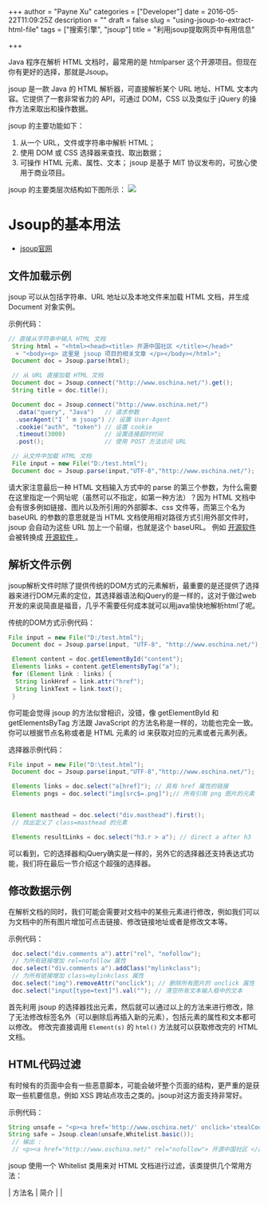 +++
author = "Payne Xu"
categories = ["Developer"]
date = 2016-05-22T11:09:25Z
description = ""
draft = false
slug = "using-jsoup-to-extract-html-file"
tags = ["搜索引擎", "jsoup"]
title = "利用jsoup提取网页中有用信息"

+++



Java 程序在解析 HTML 文档时，最常用的是 htmlparser 这个开源项目。但现在你有更好的选择，那就是Jsoup。

jsoup 是一款 Java 的 HTML 解析器，可直接解析某个 URL 地址、HTML 文本内容。它提供了一套非常省力的 API，可通过 DOM，CSS 以及类似于 jQuery 的操作方法来取出和操作数据。

<!--more-->

jsoup 的主要功能如下：
1. 从一个 URL，文件或字符串中解析 HTML；
2. 使用 DOM 或 CSS 选择器来查找、取出数据；
3. 可操作 HTML 元素、属性、文本；
jsoup 是基于 MIT 协议发布的，可放心使用于商业项目。

jsoup 的主要类层次结构如下图所示：
![](https://fliaping-blog.oss-rg-china-mainland.aliyuncs.com/storage/blog/14639714791303.jpg)

# Jsoup的基本用法

* [jsoup官网](https://jsoup.org/)

## 文件加载示例
jsoup 可以从包括字符串、URL 地址以及本地文件来加载 HTML 文档，并生成 Document 对象实例。

示例代码：

```java
// 直接从字符串中输入 HTML 文档
 String html = "<html><head><title> 开源中国社区 </title></head>"
  + "<body><p> 这里是 jsoup 项目的相关文章 </p></body></html>"; 
 Document doc = Jsoup.parse(html); 

 // 从 URL 直接加载 HTML 文档
 Document doc = Jsoup.connect("http://www.oschina.net/").get(); 
 String title = doc.title(); 

 Document doc = Jsoup.connect("http://www.oschina.net/") 
  .data("query", "Java")   // 请求参数
  .userAgent("I ’ m jsoup") // 设置 User-Agent 
  .cookie("auth", "token") // 设置 cookie 
  .timeout(3000)           // 设置连接超时时间
  .post();                 // 使用 POST 方法访问 URL 

 // 从文件中加载 HTML 文档
 File input = new File("D:/test.html"); 
 Document doc = Jsoup.parse(input,"UTF-8","http://www.oschina.net/");
```
请大家注意最后一种 HTML 文档输入方式中的 parse 的第三个参数，为什么需要在这里指定一个网址呢（虽然可以不指定，如第一种方法）？因为 HTML 文档中会有很多例如链接、图片以及所引用的外部脚本、css 文件等，而第三个名为 baseURL 的参数的意思就是当 HTML 文档使用相对路径方式引用外部文件时，jsoup 会自动为这些 URL 加上一个前缀，也就是这个 baseURL。
例如 <a href=/project> 开源软件 </a> 会被转换成 <a href=http://www.oschina.net/project> 开源软件 </a>。
## 解析文件示例
jsoup解析文件时除了提供传统的DOM方式的元素解析，最重要的是还提供了选择器来进行DOM元素的定位，其选择器语法和jQuery的是一样的，这对于做过web开发的来说简直是福音，几乎不需要任何成本就可以用java愉快地解析html了呢。

传统的DOM方式示例代码：

```java
File input = new File("D:/test.html"); 
 Document doc = Jsoup.parse(input, "UTF-8", "http://www.oschina.net/"); 

 Element content = doc.getElementById("content"); 
 Elements links = content.getElementsByTag("a"); 
 for (Element link : links) { 
  String linkHref = link.attr("href"); 
  String linkText = link.text(); 
 }
```
你可能会觉得 jsoup 的方法似曾相识，没错，像 getElementById 和 getElementsByTag 方法跟 JavaScript 的方法名称是一样的，功能也完全一致。你可以根据节点名称或者是 HTML 元素的 id 来获取对应的元素或者元素列表。

选择器示例代码：

```java
File input = new File("D:\test.html"); 
 Document doc = Jsoup.parse(input,"UTF-8","http://www.oschina.net/"); 

 Elements links = doc.select("a[href]"); // 具有 href 属性的链接
 Elements pngs = doc.select("img[src$=.png]");// 所有引用 png 图片的元素


 Element masthead = doc.select("div.masthead").first(); 
 // 找出定义了 class=masthead 的元素

 Elements resultLinks = doc.select("h3.r > a"); // direct a after h3
```
可以看到，它的选择器和jQuery确实是一样的，另外它的选择器还支持表达式功能，我们将在最后一节介绍这个超强的选择器。


## 修改数据示例
在解析文档的同时，我们可能会需要对文档中的某些元素进行修改，例如我们可以为文档中的所有图片增加可点击链接、修改链接地址或者是修改文本等。

示例代码：

```java
 doc.select("div.comments a").attr("rel", "nofollow"); 
 // 为所有链接增加 rel=nofollow 属性
 doc.select("div.comments a").addClass("mylinkclass"); 
 // 为所有链接增加 class=mylinkclass 属性
 doc.select("img").removeAttr("onclick"); // 删除所有图片的 onclick 属性
 doc.select("input[type=text]").val(""); // 清空所有文本输入框中的文本
```
首先利用 jsoup 的选择器找出元素，然后就可以通过以上的方法来进行修改，除了无法修改标签名外（可以删除后再插入新的元素），包括元素的属性和文本都可以修改。
修改完直接调用 `Element(s)` 的 `html()` 方法就可以获取修改完的 HTML 文档。
## HTML代码过滤
有时候有的页面中会有一些恶意脚本，可能会破坏整个页面的结构，更严重的是获取一些机要信息，例如 XSS 跨站点攻击之类的。jsoup对这方面支持非常好。

示例代码：

```java
String unsafe = "<p><a href='http://www.oschina.net/' onclick='stealCookies()'>开源中国社区</a></p>"; 
String safe = Jsoup.clean(unsafe,Whitelist.basic()); 
 // 输出 : 
 // <p><a href="http://www.oschina.net/" rel="nofollow"> 开源中国社区 </a></p>
```
jsoup 使用一个 Whitelist 类用来对 HTML 文档进行过滤，该类提供几个常用方法：

|    方法名    |       简介          |
|